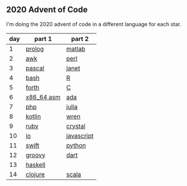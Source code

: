 ## 2020 Advent of Code

I'm doing the 2020 advent of code in a different language for each star.

|day|part 1|part 2|
|---|------|------|
|1|[prolog](1_report_repair_p1.pl)|[matlab](1_report_repair_p2.m)|
|2|[awk](2_password_philosiphy_p1.awk)|[perl](2_password_philosiphy_p2.pl)|
|3|[pascal](3_tobbogan_trajectory_p1.pas)|[janet](3_tobbogan_trajectory_p2.janet)|
|4|[bash](4_passport_processing_p1.sh)|[R](4_passport_processing_p2.r)|
|5|[forth](5_binary_boarding_p1.fs)|[C](5_binary_boarding_p2.c)|
|6|[x86_64 asm](6_custom_customs_p1.S)|[ada](6_custom_customs_p2.adb)|
|7|[php](7_handy_haversacks_p1.php)|[julia](7_handy_haversacks_p2.jl)|
|8|[kotlin](8_handheld_halting_p1.kt)|[wren](8_handheld_halting_p2.wren)|
|9|[ruby](9_encoding_error_p1.rb)|[crystal](9_encoding_error_p2.cr)|
|10|[io](10_adapter_array_p1.io)|[javascript](10_adapter_array_p2.js)|
|11|[swift](11_seating_system_p1.swift)|[python](11_seating_system_p2.py)|
|12|[groovy](12_rain_risk_p1.groovy)|[dart](12_rain_risk_p2.dart)|
|13|[haskell](13_shuttle_search_p1.hs)||
|14|[clojure](14_docking_data_p1.clj)|[scala](14_docking_data_p2.scala)|
